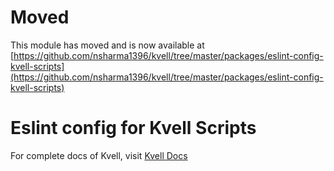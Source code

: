 # Moved
This module has moved and is now available at [https://github.com/nsharma1396/kvell/tree/master/packages/eslint-config-kvell-scripts](https://github.com/nsharma1396/kvell/tree/master/packages/eslint-config-kvell-scripts)

# Eslint config for Kvell Scripts

For complete docs of Kvell, visit [Kvell Docs](https://kvelljs.now.sh/)
